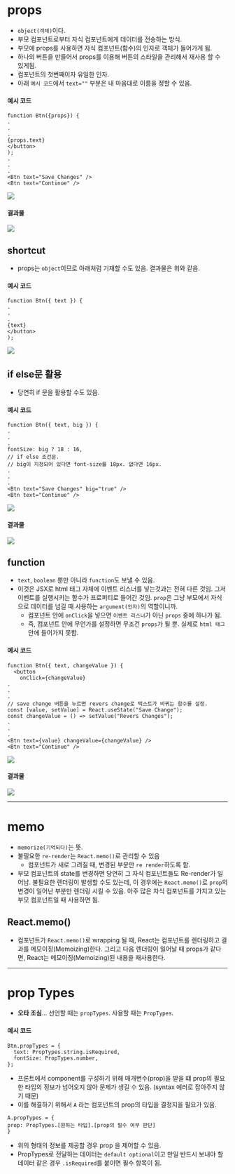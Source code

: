 # props

- `object(객체)`이다.
- 부모 컴포넌트로부터 자식 컴포넌트에게 데이터를 전송하는 방식.
- 부모에 props를 사용하면 자식 컴포넌트(함수)의 인자로 객체가 들어가게 됨.
- 하나의 버튼을 만들어서 props를 이용해 버튼의 스타일을 관리해서 재사용 할 수 있게됨.
- 컴포넌트의 첫번째이자 유일한 인자.
- 아래 `예시 코드`에서 `text=""` 부분은 내 마음대로 이름을 정할 수 있음.

#### 예시 코드

```
function Btn({props}) {
.
.
.
{props.text}
</button>
);
.
.
.
<Btn text="Save Changes" />
<Btn text="Continue" />
```

<img src="https://user-images.githubusercontent.com/97646713/190971136-c513d3ce-1d0f-49e3-bffe-add6627a3ab2.jpg">

#### 결과물

<img src="https://user-images.githubusercontent.com/97646713/190970933-eb38c73c-b1e4-491d-8d38-22572dfb309f.jpg">

## shortcut

- props는 `object`이므로 아래처럼 기재할 수도 있음. 결과물은 위와 같음.

#### 예시 코드

```
function Btn({ text }) {
.
.
.
{text}
</button>
);
```

<img src="https://user-images.githubusercontent.com/97646713/190970794-5b325ab3-f4ca-4bcb-a9d5-aed336fff9e6.jpg">

## if else문 활용

- 당연히 if 문을 활용할 수도 있음.

#### 예시 코드

```
function Btn({ text, big }) {
.
.
.
fontSize: big ? 18 : 16,
// if else 조건문.
// big이 지정되어 있다면 font-size를 18px. 없다면 16px.
.
.
.
<Btn text="Save Changes" big="true" />
<Btn text="Continue" />
```

<img src="https://user-images.githubusercontent.com/97646713/190973449-5cd7589c-0c88-4942-9944-0c947c004620.jpg">

#### 결과물

<img src="https://user-images.githubusercontent.com/97646713/190973451-f1c1f630-d85b-47ac-b00b-3c1f3d19be6d.jpg">

## function

- `text`, `boolean` 뿐만 아니라 `function`도 보낼 수 있음.
- 이것은 JSX로 html 태그 자체에 이벤트 리스너를 넣는것과는 전혀 다른 것임. 그저 이벤트를 실행시키는 함수가 프로퍼티로 들어간 것임. `prop`은 그냥 부모에서 자식으로 데이터를 넘길 때 사용하는 `argument(인자)`의 역할이니까.
  - 컴포넌트 안에 `onClick`을 넣으면 `이벤트 리스너`가 아닌 `props` 중에 하나가 됨.
  - 즉, 컴포넌트 안에 무언가를 설정하면 무조건 `props`가 될 뿐. 실제로 `html 태그` 안에 들어가지 못함.

#### 예시 코드

```
function Btn({ text, changeValue }) {
  <button
    onClick={changeValue}
.
.
.
// save change 버튼을 누르면 revers change로 텍스트가 바뀌는 함수를 설정.
const [value, setValue] = React.useState("Save Change");
const changeValue = () => setValue("Revers Changes");
.
.
.
<Btn text={value} changeValue={changeValue} />
<Btn text="Continue" />
```

<img src="https://user-images.githubusercontent.com/97646713/190977200-a338aa5c-92f1-4fc2-8870-f5c0f00a5345.jpg">

#### 결과물

<img src="https://user-images.githubusercontent.com/97646713/190977942-cf7c1351-0128-413c-98e6-556bed50f809.jpg">

---

# memo

- `memorize(기억되다)`는 뜻.
- 불필요한 `re-render`는 `React.memo()`로 관리할 수 있음
  - 컴포넌트가 새로 그려질 때, 변경된 부분만 `re render`하도록 함.
- 부모 컴포넌트의 state를 변경하면 당연히 그 자식 컴포넌트들도 Re-render가 일어남. 불필요한 렌더링이 발생할 수도 있는데, 이 경우에는 `React.memo()`로 `prop`의 변경이 일어난 부분만 렌더링 시킬 수 있음. 아주 많은 자식 컴포넌트를 가지고 있는 부모 컴포넌트일 때 사용하면 됨.

## React.memo()

- 컴포넌트가 `React.memo()`로 wrapping 될 때, React는 컴포넌트를 렌더링하고 결과를 메모이징(Memoizing)한다. 그리고 다음 렌더링이 일어날 때 props가 같다면, React는 메모이징(Memoizing)된 내용을 재사용한다.

---

# prop Types

- **오타 조심**... 선언할 때는 `propTypes`. 사용할 때는 `PropTypes`.

#### 예시 코드

```
Btn.propTypes = {
  text: PropTypes.string.isRequired,
  fontSize: PropTypes.number,
};
```

- 프론트에서 component를 구성하기 위해 매개변수(prop)을 받을 떄 prop의 필요한 타입의 정보가 넘어오지 않아 문제가 생길 수 있음. (syntax 에러로 잡아주지 않기 때문)
- 이를 해결하기 위해서 `A` 라는 컴포넌트의 prop의 타입을 결정지을 필요가 있음.

```
A.propTypes = {
prop: PropTypes.[원하는 타입].[prop의 필수 여부 판단]
}
```

- 위의 형태의 정보를 제공할 경우 prop 을 제어할 수 있음.
- PropTypes로 전달하는 데이터는 `default optional`이고 만일 반드시 보내야 할 데이터 같은 경우 `.isRequired`를 붙이면 필수 항목이 됨.
